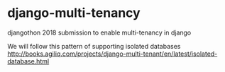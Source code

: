 
# django-multi-tenancy

djangothon 2018 submission to enable multi-tenancy in django

We will follow this pattern of supporting isolated databases http://books.agiliq.com/projects/django-multi-tenant/en/latest/isolated-database.html
